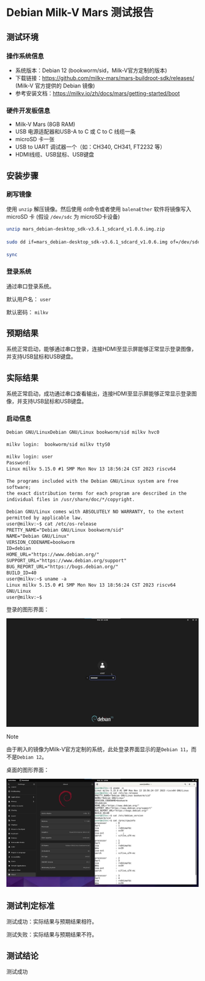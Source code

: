 # Debian Milk-V Mars 测试报告

## 测试环境

### 操作系统信息

- 系统版本：Debian 12 (bookworm/sid，Milk-V官方定制的版本)
- 下载链接：<https://github.com/milkv-mars/mars-buildroot-sdk/releases/> (Milk-V 官方提供的 Debian 镜像)
- 参考安装文档：<https://milkv.io/zh/docs/mars/getting-started/boot>

### 硬件开发板信息

- Milk-V Mars (8GB RAM)
- USB 电源适配器和USB-A to C 或 C to C 线缆一条
- microSD 卡一张
- USB to UART 调试器一个（如：CH340, CH341, FT2232 等）
- HDMI线缆、USB鼠标、USB键盘

## 安装步骤

### 刷写镜像

使用 `unzip` 解压镜像。然后使用 `dd`命令或者使用 `balenaEther` 软件将镜像写入 microSD 卡 (假设 `/dev/sdc` 为 microSD卡设备)

```bash
unzip mars_debian-desktop_sdk-v3.6.1_sdcard_v1.0.6.img.zip

sudo dd if=mars_debian-desktop_sdk-v3.6.1_sdcard_v1.0.6.img of=/dev/sdc bs=1M status=progress

sync
```

### 登录系统

通过串口登录系统。

默认用户名： `user`

默认密码： `milkv`

## 预期结果

系统正常启动，能够通过串口登录，连接HDMI至显示屏能够正常显示登录图像，并支持USB鼠标和USB键盘。

## 实际结果

系统正常启动，成功通过串口查看输出，连接HDMI至显示屏能够正常显示登录图像，并支持USB鼠标和USB键盘。

### 启动信息

```log
Debian GNU/LinuxDebian GNU/Linux bookworm/sid milkv hvc0

milkv login:  bookworm/sid milkv ttyS0

milkv login: user
Password: 
Linux milkv 5.15.0 #1 SMP Mon Nov 13 18:56:24 CST 2023 riscv64

The programs included with the Debian GNU/Linux system are free software;
the exact distribution terms for each program are described in the
individual files in /usr/share/doc/*/copyright.

Debian GNU/Linux comes with ABSOLUTELY NO WARRANTY, to the extent
permitted by applicable law.
user@milkv:~$ cat /etc/os-release 
PRETTY_NAME="Debian GNU/Linux bookworm/sid"
NAME="Debian GNU/Linux"
VERSION_CODENAME=bookworm
ID=debian
HOME_URL="https://www.debian.org/"
SUPPORT_URL="https://www.debian.org/support"
BUG_REPORT_URL="https://bugs.debian.org/"
BUILD_ID=40
user@milkv:~$ uname -a
Linux milkv 5.15.0 #1 SMP Mon Nov 13 18:56:24 CST 2023 riscv64 GNU/Linux
user@milkv:~$ 

```

登录的图形界面：

![登录的图形界面](./image_login.jpg)

> [!Note]
> 由于刷入的镜像为Milk-V官方定制的系统，此处登录界面显示的是`Debian 11`，而不是`Debian 12`。

桌面的图形界面：

![桌面的图形界面](./image_desktop.jpg)

## 测试判定标准

测试成功：实际结果与预期结果相符。

测试失败：实际结果与预期结果不符。

## 测试结论

测试成功
